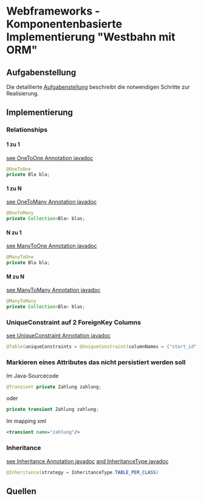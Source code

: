 # Webframeworks - Komponentenbasierte Implementierung "Westbahn mit ORM"

## Aufgabenstellung
Die detaillierte [Aufgabenstellung](TASK.md) beschreibt die notwendigen Schritte zur Realisierung.

## Implementierung
### Relationships
#### 1 zu 1
[see OneToOne Annotation javadoc](https://docs.oracle.com/javaee/7/api/javax/persistence/OneToOne.html)
```java
@OneToOne
private Bla bla;
```
#### 1 zu N
[see OneToMany Annotation javadoc](https://docs.oracle.com/javaee/7/api/javax/persistence/OneToMany.html)
```java
@OneToMany
private Collection<Bla> blas;
```
#### N zu 1
[see ManyToOne Annotation javadoc](https://docs.oracle.com/javaee/7/api/javax/persistence/ManyToOne.html)
```java
@ManyToOne
private Bla bla;
```
#### M zu N
[see ManyToMany Annotation javadoc](https://docs.oracle.com/javaee/7/api/javax/persistence/ManyToMany.html)
```java
@ManyToMany
private Collection<Bla> blas;
```

### UniqueConstraint auf 2 ForeignKey Columns
[see UniqueConstraint Annotation javadoc](https://docs.oracle.com/javaee/7/api/javax/persistence/UniqueConstraint.html)
```java
@Table(uniqueConstraints = @UniqueConstraint(columnNames = {"start_id", "ende_id"}))
```

### Markieren eines Attributes das nicht persistiert werden soll
Im Java-Sourcecode
```java
@Transient private Zahlung zahlung;
```
oder
```java
private transient Zahlung zahlung;
```
Im mapping xml
```xml
<transient name="zahlung"/>
```

### Inheritance
[see Inheritance Annotation javadoc](https://docs.oracle.com/javaee/7/api/javax/persistence/Inheritance.html)
[and InheritanceType javadoc](https://docs.oracle.com/javaee/7/api/javax/persistence/InheritanceType.html)
```java
@Inheritance(strategy = InheritanceType.TABLE_PER_CLASS)
```

## Quellen
